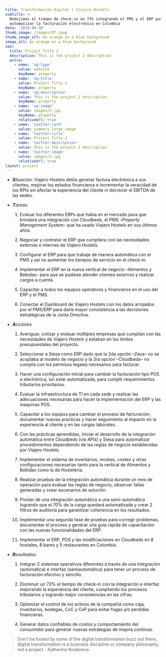 ```yaml
---
title: Transformación Digital | Viajero Hostels
subtitle: >-
  Redujimos el tiempo de check-in en 73% integrando el PMS y el ERP para
  automatizar la facturación electrónica en Colombia
date: '2019-04-30'
thumb_image: /images/DT.jpeg
thumb_image_alt: An orange on a blue background
image_alt: An orange on a blue background
seo:
  title: Project Title 2
  description: This is the project 2 description
  extra:
    - name: 'og:type'
      value: website
      keyName: property
    - name: 'og:title'
      value: Project Title 2
      keyName: property
    - name: 'og:description'
      value: This is the project 2 description
      keyName: property
    - name: 'og:image'
      value: images/2.jpg
      keyName: property
      relativeUrl: true
    - name: 'twitter:card'
      value: summary_large_image
    - name: 'twitter:title'
      value: Project Title 2
    - name: 'twitter:description'
      value: This is the project 2 description
    - name: 'twitter:image'
      value: images/2.jpg
      relativeUrl: true
layout: project
---
```

*   ***S**ituación*: Viajero Hostels debía generar factura electrónica a sus clientes, mejorar los estados financieros e incrementar la veracidad de los KPIs sin afectar la experiencia del cliente ni decrecer el EBITDA de las sedes.

<!---->

*   ***T**areas*:

    1.  Evaluar los diferentes ERPs que había en el mercado para que brindará una integración con Cloudbeds, el PMS –*Property Management System–* que ha usado Viajero Hostels en sus últimos años.

    2.  Negociar y contratar el ERP que cumpliera con las necesidades externas e internas de Viajero Hostels.

    3.  Configurar el ERP para que trabaje de manera automática con el PMS y así no aumentar los tiempos de servicio en el check-in.

    4.  Implementar el ERP en la nueva vertical de negocio –Alimentos y Bebidas– para que se pudiese atender clientes externos y realizar cargos a cuenta.

    5.  Capacitar a todos los equipos operativos y financieros en el uso del ERP y el PMS.

    6.  Conectar el Dashboard de Viajero Hostels con los datos arrojados por el PMS/ERP para darle mayor consistencia a las decisiones estratégicas de la Junta Directiva.

<!---->

*   ***A**cciones*

    1.  Averiguar, cotizar y evaluar múltiples empresas que cumplían con las necesidades de Viajero Hostels y estaban en los limites presupuestales del proyecto.

    2.  Seleccionar a Siesa como ERP dado que la 2da opción –Zeus– no se acoplaba al modelo de negocio y la 3ra opción –Cloudbeds– no cumplía con los permisos legales necesarios para facturar.

    3.  Hacer una configuración inicial para cambiar la facturación tipo POS a electrónica, sin estar automatizada, para cumplir requerimientos tributarios prioritarios.

    4.  Evaluar la infraestructura de TI en cada sede y realizar las adecuaciones necesarias para hacer la implementación del ERP y las maquinas POS.

    5.  Capacitar a los equipos para cambiar el proceso de facturación, documentar nuevas practicas y hacer seguimiento al impacto en la experiencia al cliente y en las cargas laborales.

    6.  Con las prácticas aprendidas, iniciar el desarrollo de la integración automática entre Cloudbeds (vía APIs) y Siesa para automatizar procedimientos dependiendo de las reglas de negocio establecidas por Viajero Hostels.

    7.  Implementar el sistema de inventarios, recetas, costeo y otras configuraciones necesarias tanto para la vertical de Alimentos y Bebidas como la de Hostelería.

    8.  Realizar pruebas de la integración automática durante un mes de operación para evaluar las reglas de negocio, observar fallas generadas y crear escenarios de solución.

    9.  Pivotar de una integración automática a una semi-automática logrando que el 70% de la carga quedará automatizada y crear 2 filtros de auditoria para garantizar coherencia en los resultados.

    10. Implementar una segunda fase de pruebas para corregir problemas, documentar el proceso y generar una guía rápida de capacitación con las nuevas funcionalidades del ERP.

    11. Implementar el ERP, POS y las modificaciones en Cloudbeds en 8 hostales, 8 bares y 5 restaurantes en Colombia.

<!---->

*   ***R**esultados*:

    1.  Integrar 2 sistemas operativos diferentes a través de una integración (automática) e interfaz (semiautomática) para tener un proceso de facturación efectivo y sencillo.

    2.  Disminuir un 73% el tiempo de check-in con la integración e interfaz mejorando la experiencia del cliente, cumpliendo los procesos tributarios y logrando mejor consistencias en las cifras.

    3.  Optimizar el control de los activos de la compañía como caja, inventarios, bodegas, CxC y CxP para evitar fugas y/o perdidas financieras.

    4.  Generar datos confiables de costos y comportamiento del consumidor para generar nuevas estrategias de mejora continua.

> Don’t be fooled by some of the digital transformation buzz out there, digital transformation is a business discipline or company philosophy, not a project - Katherine Kostereva
